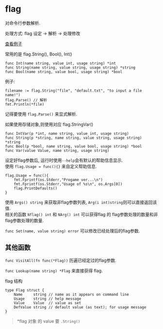 # flag

对命令行参数解析.

处理方式: flag 设定 -> 解析 -> 处理修改

[查看例子](../demo/flag/flag1.go)

常用的是 flag.String(), Bool(), Int()

	func Int(name string, value int, usage string) *int
	func String(name string, value string, usage string) *string
	func Bool(name string, value bool, usage string) *bool 

例子:

	filename := flag.String("file", "default.txt", "to input a file name!")
	flag.Parse() // 解析
	fmt.Println(*file)

记得要使用 `flag.Parse()` 来显式解析.

如果使用存储对象,则使用对应 flag.StringVar() 

	func IntVar(p *int, name string, value int, usage string)
	func String(p *string, name string, value string, usage string) *string
	func Bool(p *bool, name string, value bool, usage string) *bool 
	func Var(value Value, name string, usage string)

设定好flag参数后, 运行时使用`--help`会有默认的帮助信息显示.  
使用 `flag.Usage = func(){}` 来自定义帮助信息.

	flag.Usage = func(){
		fmt.Fprintf(os.Stderr,"Progame ver...\n")
		fmt.Fprintf(os.Stderr,"Usage of %s\n", os.Args[0])
		flag.PrintDefaults()
	}

使用 `Args() string` 来获取非flag参数列表, `Arg(i int)string`则可以直接返回该值.   
相关的函数 `Nflag() int` 和 `NArg() int` 可以获得flag 的 flag参数处理的数量和非flag参数处理的数量.

`func Set(name, value string) error` 可以修改已经处理后的flag参数.

## 其他函数 

`func VisitAll(fn func(*Flag))` 历遍已经定过的flag参数.

`func Lookup(name string) *Flag` 来直接获得 flag.

flag 结构

	type Flag struct {
	    Name     string // name as it appears on command line
	    Usage    string // help message
	    Value    Value  // value as set
	    DefValue string // default value (as text); for usage message
	}

> *flag 对象 的 value 要 `.String()` 

